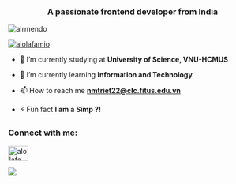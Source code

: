 <!DOCTYPE html>
<html>
<head>
  <!-- Your head content here -->
</head>
<body>
<h3 align="center">A passionate frontend developer from India</h3>

<p align="left"> <img src="https://komarev.com/ghpvc/?username=alrmendo&label=Profile%20views&color=0e75b6&style=flat" alt="alrmendo" /> </p>

<p align="left"> <a href="https://twitter.com/alolafamio" target="blank"><img src="https://img.shields.io/twitter/follow/alolafamio?logo=twitter&style=for-the-badge" alt="alolafamio" /></a> </p>

- 🔭 I’m currently studying at **University of Science, VNU-HCMUS**

- 🌱 I’m currently learning **Information and Technology**

- 📫 How to reach me **nmtriet22@clc.fitus.edu.vn**

- ⚡ Fun fact **I am a Simp ?!**

<h3 align="left">Connect with me:</h3>
<p align="left">
<a href="https://twitter.com/alolafamio" target="blank"><img align="center" src="https://raw.githubusercontent.com/rahuldkjain/github-profile-readme-generator/master/src/images/icons/Social/twitter.svg" alt="alolafamio" height="30" width="40" /></a>
</p>


  <!-- GitHub stats image -->
  ![](https://raw.githubusercontent.com/username/github-stats/master/generated/overview.svg#gh-light-mode-only)

</body>
</html>

